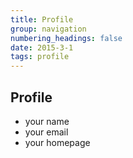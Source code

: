 ```yaml
---
title: Profile
group: navigation
numbering_headings: false
date: 2015-3-1
tags: profile
---
```


## Profile

- your name
- your email
- your homepage


